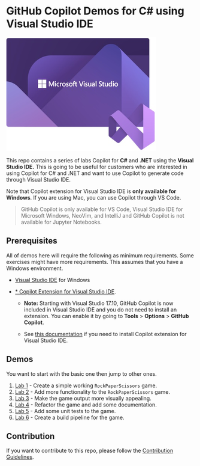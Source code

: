 # GitHub Copilot Demos for C# using Visual Studio IDE

![Microsoft Visual Studio ODE](./images/icon-vs.jpg)

This repo contains a series of labs Copilot for **C#** and **.NET** using the **Visual Studio IDE.** This is going to be useful for customers who are interested in using Copilot for C# and .NET and want to use Copilot to generate code through Visual Studio IDE.

Note that Copilot extension for Visual Studio IDE is **only available for Windows**. If you are using Mac, you can use Copilot through VS Code.

> GitHub Copilot is only available for VS Code, Visual Studio IDE for Microsoft Windows, NeoVim, and IntelliJ and GitHub Copilot is not available for Jupyter Notebooks.

## Prerequisites

All of demos here will require the following as minimum requirements. Some exercises might have more requirements. This assumes that you have a Windows environment.

- [Visual Studio IDE](https://visualstudio.microsoft.com/downloads/) for Windows
- [* Copilot Extension for Visual Studio IDE](https://marketplace.visualstudio.com/items?itemName=GitHub.Copilot).
  
  - **Note:** Starting with Visual Studio 17.10, GitHub Copilot is now included in Visual Studio IDE and you do not need to install an extension. You can enable it by going to **Tools** > **Options** > **GitHub Copilot**.

  - See [this documentation](../../CopilotExtensionVS/README.md) if you need to install Copilot extension for Visual Studio IDE.

## Demos

You want to start with the basic one then jump to other ones.

1. [Lab 1](./Labs/RPS-Lab-1/README.md) - Create a simple working `RockPaperScissors` game.
1. [Lab 2](./Labs/RPS-Lab-2/README.md) - Add more functionality to the `RockPaperScissors` game.
1. [Lab 3](./Labs/RPS-Lab-3/README.md) - Make the game output more visually appealing.
1. [Lab 4](./Labs/RPS-Lab-4/README.md) - Refactor the game and add some documentation.
1. [Lab 5](./Labs/RPS-Lab-5/README.md) - Add some unit tests to the game.
1. [Lab 6](./Labs/RPS-Lab-6/README.md) - Create a build pipeline for the game.

## Contribution

If you want to contribute to this repo, please follow the [Contribution Guidelines](CONTRIBUTING.md).
